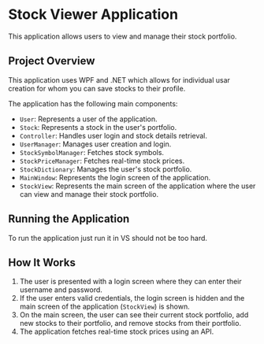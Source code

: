 # Stock Viewer Application

This application allows users to view and manage their stock portfolio.

## Project Overview

This application uses WPF and .NET which allows for individual usar creation for whom you can save stocks to their profile.

The application has the following main components:

- `User`: Represents a user of the application.
- `Stock`: Represents a stock in the user's portfolio.
- `Controller`: Handles user login and stock details retrieval.
- `UserManager`: Manages user creation and login.
- `StockSymbolManager`: Fetches stock symbols.
- `StockPriceManager`: Fetches real-time stock prices.
- `StockDictionary`: Manages the user's stock portfolio.
- `MainWindow`: Represents the login screen of the application.
- `StockView`: Represents the main screen of the application where the user can view and manage their stock portfolio.

## Running the Application

To run the application just run it in VS should not be too hard.

## How It Works

1. The user is presented with a login screen where they can enter their username and password.
2. If the user enters valid credentials, the login screen is hidden and the main screen of the application (`StockView`) is shown.
3. On the main screen, the user can see their current stock portfolio, add new stocks to their portfolio, and remove stocks from their portfolio.
4. The application fetches real-time stock prices using an API.



